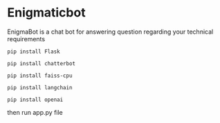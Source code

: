 # Enigmaticbot
EnigmaBot is a chat bot for answering question regarding your technical requirements

`pip install Flask`

`pip install chatterbot`

`pip install faiss-cpu`

`pip install langchain`

`pip install openai`

then run app.py file
